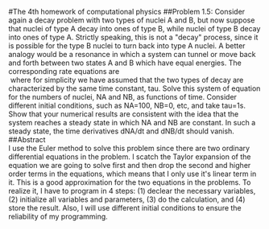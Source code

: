 #The 4th homework of computational physics
##Problem 1.5:
Consider again a decay problem with two types of nuclei A and B, but now suppose that nuclei of type A decay into ones of type B, while nuclei of type B decay into ones of type A. Strictly speaking, this is not a "decay" process, since it is possible for the type B nuclei to turn back into type A nuclei. A better analogy would be a resonance in which a system can tunnel or move back and forth between two states A and B which have equal energies. The corresponding rate equations are
<img src="http://latex.codecogs.com/gif.latex?\frac{dN_A}{dt}=\frac{N_B}{\tau_B}-\frac{N_A}{\tau_A}" alt="" title="" />  
<img src="http://latex.codecogs.com/gif.latex?\frac{dN_B}{dt}=\frac{N_A}{\tau_A}-\frac{N_B}{\tau_B}" alt="" title="" />
where for simplicity we have assumed that the two types of decay are characterized by the same time constant, tau. Solve this system of equation for the numbers of nuclei, NA and NB, as functions of time. Consider different initial conditions, such as NA=100, NB=0, etc, and take tau=1s. Show that your numerical results are consistent with the idea that the system reaches a steady state in which NA and NB are constant. In such a steady state, the time derivatives dNA/dt and dNB/dt should vanish.  
##Abstract  
I use the Euler method to solve this problem since there are two ordinary differential equations in the problem. I scatch the Taylor expansion of the equation we are going to solve first and then drop the second and higher order terms in the equations, which means that I only use it's linear term in it. This is a good approximation for the two equations in the problems. To realize it, I have to program in 4 steps: (1) declear the necessary variables, (2) initialize all variables and parameters, (3) do the calculation, and (4) store the result. Also, I will use different initial conditions to ensure the reliability of my programming. 
